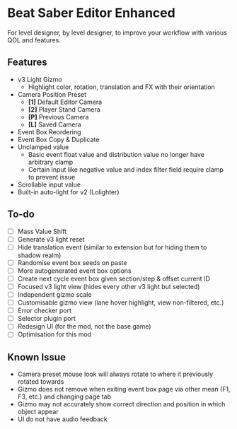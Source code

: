 # Beat Saber Editor Enhanced

For level designer, by level designer, to improve your workflow with various QOL and features.

## Features

* v3 Light Gizmo
    * Highlight color, rotation, translation and FX with their orientation
* Camera Position Preset
  * **[1]** Default Editor Camera
  * **[2]** Player Stand Camera
  * **[P]** Previous Camera
  * **[L]** Saved Camera
* Event Box Reordering
* Event Box Copy & Duplicate
* Unclamped value
  * Basic event float value and distribution value no longer have arbitrary clamp
  * Certain input like negative value and index filter field require clamp to prevent issue
* Scrollable input value
* Built-in auto-light for v2 (Lolighter)

## To-do

* [ ] Mass Value Shift
* [ ] Generate v3 light reset
* [ ] Hide translation event (similar to extension but for hiding them to shadow realm)
* [ ] Randomise event box seeds on paste
* [ ] More autogenerated event box options
* [ ] Create next cycle event box given section/step & offset current ID
* [ ] Focused v3 light view (hides every other v3 light but selected)
* [ ] Independent gizmo scale
* [ ] Customisable gizmo view (lane hover highlight, view non-filtered, etc.)
* [ ] Error checker port
* [ ] Selector plugin port
* [ ] Redesign UI (for the mod, not the base game)
* [ ] Optimisation for this mod

## Known Issue

* Camera preset mouse look will always rotate to where it previously rotated towards
* Gizmo does not remove when exiting event box page via other mean (F1, F3, etc.) and changing page tab
* Gizmo may not accurately show correct direction and position in which object appear
* UI do not have audio feedback
